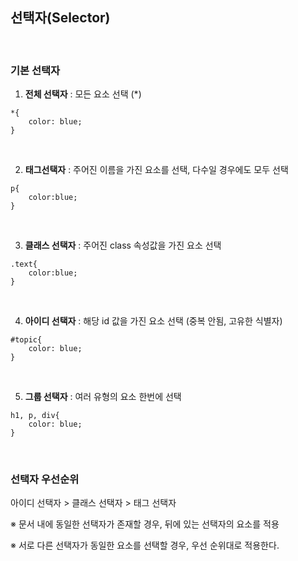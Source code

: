 ## 선택자(Selector)

<br>

### 기본 선택자

1. **전체 선택자** : 모든 요소 선택 (*)

```
*{
	color: blue;
}
```

<br>



2. **태그선택자** : 주어진 이름을 가진 요소를 선택, 다수일 경우에도 모두 선택

```
p{
	color:blue;
}
```

<br>

3. **클래스 선택자** : 주어진 class 속성값을 가진 요소 선택

```
.text{
	color:blue;
}
```

<br>

4. **아이디 선택자** : 해당 id 값을 가진 요소 선택 (중복 안됨, 고유한 식별자)

```
#topic{
	color: blue;
}
```

<br>

5. **그룹 선택자** : 여러 유형의 요소 한번에 선택

```
h1, p, div{
	color: blue;
}
```

<br>

###  선택자 우선순위

아이디 선택자 > 클래스 선택자 > 태그 선택자

※ 문서 내에 동일한 선택자가 존재할 경우, 뒤에 있는 선택자의 요소를 적용

※ 서로 다른 선택자가 동일한 요소를 선택할 경우, 우선 순위대로 적용한다.

